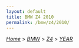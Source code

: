 ```yaml
---
layout: default
title: BMW Z4 2010
permalink: /bmw/z4/2010/
---
```

[*Home*](/) > [*BMW*](/bmw/) > [*Z4*](/bmw/z4/) > [*YEAR*](/bmw/z4/year/)
